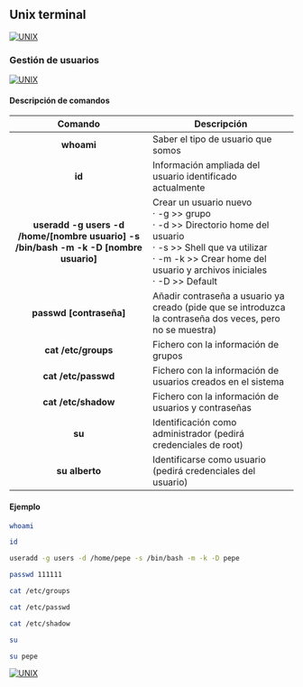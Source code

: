 ## Unix terminal
[![UNIX](https://img.shields.io/badge/UNIX_TERMINAL-FCC624?style=for-the-badge&logo=GNOMETERMINAL&logoColor=white&labelColor=101010)](https://github.com/Alberto-mt/Terminal_de_comandos/blob/main/Unix_terminal/index.md)

### Gestión de usuarios
[![UNIX](https://img.shields.io/badge/Gestión_de_usuarios-c08a44?style=for-the-badge&logo=GNOMETERMINAL&logoColor=white&labelColor=101010)](https://github.com/Alberto-mt/Terminal_de_comandos/blob/main/Unix_terminal/categories/Gestion_de_usuarios.md)

#### Descripción de comandos
| Comando  | Descripción  |
|:-:|---|
| **whoami**  | Saber el tipo de usuario que somos  |
| **id**  | Información ampliada del usuario identificado actualmente  |
| **useradd -g users -d /home/[nombre usuario] -s /bin/bash -m -k -D [nombre usuario]**  | Crear un usuario nuevo<br> · -g >> grupo<br> · -d >> Directorio home del usuario<br> · -s >> Shell que va utilizar<br> · -m -k >> Crear home del usuario y archivos iniciales<br> · -D >> Default   |
| **passwd [contraseña]**  | Añadir contraseña a usuario ya creado (pide que se introduzca la contraseña dos veces, pero no se muestra) |
| **cat /etc/groups**  | Fichero con la información de grupos  |
| **cat /etc/passwd**  | Fichero con la información de usuarios creados en el sistema  |
| **cat /etc/shadow**  | Fichero con la información de usuarios y contraseñas  |
| **su**  | Identificación como administrador (pedirá credenciales de root)  |
| **su alberto**  | Identificarse como usuario (pedirá credenciales del usuario)  |

#### Ejemplo
```bash
whoami

id

useradd -g users -d /home/pepe -s /bin/bash -m -k -D pepe

passwd 111111

cat /etc/groups

cat /etc/passwd

cat /etc/shadow

su

su pepe
```

[![UNIX](https://img.shields.io/badge/Gestión_de_usuarios-c08a44?style=for-the-badge&label=&#9650;&logoColor=white&labelColor=101010)](https://github.com/Alberto-mt/Terminal_de_comandos/blob/main/Unix_terminal/categories/Gestion_de_usuarios.md)
